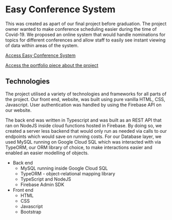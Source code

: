 #  Easy Conference System
This was created as apart of our final project before graduation. The project owner wanted to make conference scheduling easier during the time of Covid-19. We proposed an online system that would handle nominations for topics for different conferences and allow staff to easily see instant viewing of data within areas of the system. 

[Access Easy Conference System](https://easyconferencescheduling.web.app)

[Access the portfolio piece about the project](https://portfolium.com/pp/3FBBB6DF-4F50-4953-B888-FA0BA7A7A06D)

## Technologies
The project utilised a variety of technologies and frameworks for all parts of the project. Our front end, website, was built using pure vanilla HTML, CSS, Javascript. User authentication was handled by using the Firebase API on our website.

The back end was written in Typescript and was built as an REST API that ran on NodeJS inside cloud functions hosted in Firebase. By doing so, we created a server less backend that would only run as needed via calls to our endpoints which would save on running costs. For our Database layer, we used MySQL running on Google Cloud SQL which was interacted with via TypeORM, our ORM library of choice, to make interactions easier and enabled an easier modelling of objects.

 

 - Back end
	 - MySQL running inside Google Cloud SQL
	 - TypeORM - object-relational mapping library
	 - TypeScript and NodeJS
	 - Firebase Admin SDK
 - Front end
	 - HTML
	 - CSS
	 - Javascript
	 - Bootstrap
